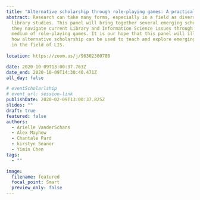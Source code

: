 ```yaml
---
title: "Alternative scholarship through role-playing games: A practical demonstration"
abstract: Research can take many forms, especially in a field as diverse as
  library studies. This panel will bring together several emerging scholars as
  they navigate current Library and Information Science issues through the
  medium of role-playing games. It is our hope that this panel will illustrate
  how alternative scholarship can be used to teach and explore emerging issues
  in the field of LIS.
  
location: https://zoom.us/j/96302300788

date: 2020-10-09T13:00:37.763Z
date_end: 2020-10-09T14:30:40.471Z
all_day: false

# eventScholarlship
# event_url: session-link
publishDate: 2020-02-09T13:00:37.825Z
slides: ""
draft: true
featured: false
authors:
  - Arielle VanderSchans
  - Alex Mayhew
  - Chantale Pard
  - kirstyn Seanor
  - Yimin Chen
tags:
  - ""

image:
  filename: featured
  focal_point: Smart
  preview_only: false
---
```

